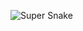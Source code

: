 ![Super Snake](https://user-images.githubusercontent.com/72157067/117335733-b63f2200-aeb0-11eb-80c5-ebb6a9cc2aca.png)
